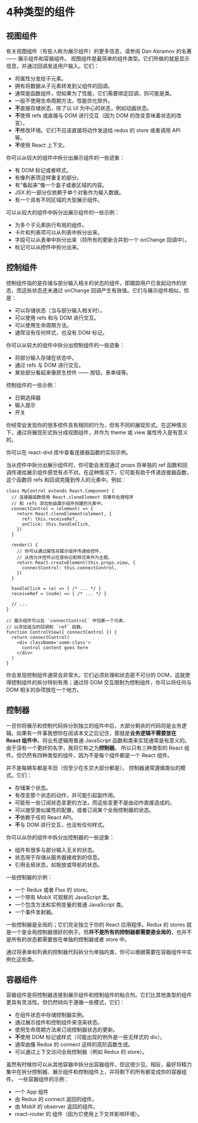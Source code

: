 # 4种类型的组件
## 视图组件
有关视图组件（有些人称为展示组件）的更多信息，请参阅 Dan Abramov 的名著 —— 展示组件和容器组件。
视图组件是最简单的组件类型。它们所做的就是显示信息，并通过回调发送用户输入。它们：

- 将属性分发给子元素。
- 拥有将数据从子元素转发到父组件的回调。
- 通常是函数组件，但如果为了性能，它们需要绑定回调，则可能是类。
- 一般不使用生命周期方法，性能优化除外。
- **不**直接存储状态，除了以 UI 为中心的状态，例如动画状态。
- **不**使用 refs 或直接与 DOM 进行交互（因为 DOM 的改变意味着状态的改变）。
- **不**修改环境。它们不应该直接将动作发送给 redux 的 store 或者调用 API 等。
- **不**使用 React 上下文。

你可以从较大的组件中拆分出展示组件的一些迹象：

- 有 DOM 标记或者样式。
- 有像列表项这样重复的部分。
- 有“看起来”像一个盒子或者区域的内容。
- JSX 的一部分仅依赖于单个对象作为输入数据。
- 有一个具有不同区域的大型展示组件。

可以从较大的组件中拆分出展示组件的一些示例：

- 为多个子元素执行布局的组件。
- 卡片和列表项可以从列表中拆分出来。
- 字段可以从表单中拆分出来（将所有的更新合并到一个 onChange 回调中）。
- 标记可以从控件中拆分出来。

## 控制组件
控制组件指的是存储与部分输入相关的状态的组件，即跟踪用户已发起动作的状态，而这些状态还未通过 onChange 回调产生有效值。它们与展示组件相似，但是：

- 可以存储状态（当与部分输入相关时）。
- 可以使用 refs 和与 DOM 进行交互。
- 可以使用生命周期方法。
- 通常没有任何样式，也没有 DOM 标记。

你可以从较大的组件中拆分出控制组件的一些迹象：

- 将部分输入存储在状态中。
- 通过 refs 与 DOM 进行交互。
- 某些部分看起来像原生控件 —— 按钮，表单域等。

控制组件的一些示例：

- 日期选择器
- 输入提示
- 开关

你经常会发现你的很多控件具有相同的行为，但有不同的展现形式。在这种情况下，通过将展现形式拆分成视图组件，并作为 theme 或 view 属性传入是有意义的。

你可以在 react-dnd 库中查看连接器函数的实际示例。

当从控件中拆分出展示组件时，你可能会发现通过 props 将单独的 ref 函数和回调传递给展示组件感觉有点不对。在这种情况下，它可能有助于传递连接器函数，这个函数将 refs 和回调克隆到传入的元素中。例如：
```
class MyControl extends React.Component {
  // 连接器函数使用 React.cloneElement 将事件处理程序
  // 和 refs 添加到由展示组件创建的元素中。
  connectControl = (element) => {
    return React.cloneElement(element, {
      ref: this.receiveRef,
      onClick: this.handleClick,
    })
  }

  render() {
    // 你可以通过属性将展示组件传递给控件，
    // 从而允许控件以任意标记和样式来作为主题。
    return React.createElement(this.props.view, {
      connectControl: this.connectControl,
    })
  }

  handleClick = (e) => { /* ... */ }
  receiveRef = (node) => { /* ... */ }

  // ...
}

// 展示组件可以在 `connectControl` 中包裹一个元素，
// 以添加适当的回调和 `ref` 函数。
function ControlView({ connectControl }) {
  return connectControl(
    <div className='some-class'>
      control content goes here
    </div>
  )
}
```
你会发现控制组件通常会非常大。它们必须处理和状态密不可分的 DOM，这就使得控制组件的拆分特别有用；通过将 DOM 交互限制为控制组件，你可以将任何与 DOM 相关的杂项放在一个地方。
## 控制器
一旦你将展示和控制代码拆分到独立的组件中后，大部分剩余的代码将是业务逻辑。如果有一件事我想你在阅读本文之后记住，那就是**业务逻辑不需要放在 React 组件中**。将业务逻辑用普通 JavaScript 函数和类来实现通常是有意义的。由于没有一个更好的名字，我将它称之为**控制器**。
所以只有三种类型的 React 组件。但仍然有四种类型的组件，因为不是每个组件都是一个 React 组件。

并不是每辆车都是丰田（但至少在东京大部分都是）。
控制器通常遵循类似的模式。它们：

- 存储某个状态。
- 有改变那个状态的动作，并可能引起副作用。
- 可能有一些订阅状态变更的方法，而这些变更不是由动作直接造成的。
- 可以接受类似属性的配置，或者订阅某个全局控制器的状态。
- **不**依赖于任何 React API。
- **不**与 DOM 进行交互，也没有任何样式。

你可以从你的组件中拆分出控制器的一些迹象：

- 组件有很多与部分输入无关的状态。
- 状态用于存储从服务器接收到的信息。
- 引用全局状态，如拖放或导航的状态。

一些控制器的示例：

- 一个 Redux 或者 Flux 的 store。
- 一个带有 MobX 可观察的 JavaScript 类。
- 一个包含方法和实例变量的普通 JavaScript 类。
- 一个事件发射器。

一些控制器是全局的；它们完全独立于你的 React 应用程序。Redux 的 stores 就是一个是全局控制器很好的例子。但**并不是所有的控制器都需要是全局的**，也并不是所有的状态都需要放在单独的控制器或者 store 中。

通过将表单和列表的控制器代码拆分为单独的类，你可以根据需要在容器组件中实例化这些类。
## 容器组件
容器组件是将控制器连接到展示组件和控制组件的粘合剂。它们比其他类型的组件更具有灵活性。但仍然倾向于遵循一些模式，它们：

- 在组件状态中存储控制器实例。
- 通过展示组件和控制组件来渲染状态。
- 使用生命周期方法来订阅控制器状态的更新。
- **不**使用 DOM 标记或样式（可能出现的例外是一些无样式的 div）。
- 通常由像 Redux 的 connect 这样的高阶函数生成。 
- 可以通过上下文访问全局控制器（例如 Redux 的 store）。

虽然有时候你可以从其他容器中拆分出容器组件，但这很少见。相反，最好将精力集中在拆分控制器、展示组件和控制组件上，并将剩下的所有都变成你的容器组件。
一些容器组件的示例：

- 一个 App 组件
- 由 Redux 的 connect 返回的组件。
- 由 MobX 的 observer 返回的组件。
- react-router 的 <Link> 组件（因为它使用上下文并影响环境）。